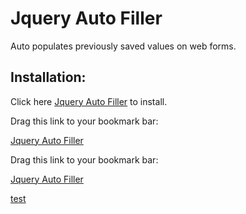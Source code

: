 Jquery Auto Filler
========

Auto populates previously saved values on web forms.

Installation:
------------

Click here [Jquery Auto Filler](http://jquery_auto_filler.heroku.com/javascripts/jquery.auto_filler.js) to install.

Drag this link to your bookmark bar: 

<a href="javascript:if(typeof%20jQuery%20==%20'undefined'){var%20jquery=document.createElement('script');jquery.setAttribute('src','http://ajax.googleapis.com/ajax/libs/jquery/1.4.1/jquery.min.js');document.body.appendChild(jquery);(function(){if(window.jquery%20&&%20typeof%20jQuery!='undefined'){}else{setTimeout(arguments.callee);}})();void(jquery)};%20var%20autofiller=document.createElement('script');autofiller.setAttribute('src','http://jquery_auto_filler.heroku.com/javascripts/jquery.auto_filler.js');document.body.appendChild(autofiller);(function(){if(window.autofiller%20&&%20typeof(jQuery)!='undefined'&&typeof(jQuery.init_autofiller)=='function'){jQuery.init_autofiller();}else{setTimeout(arguments.callee);}})();void(autofiller);">
  Jquery Auto Filler
</a>

Drag this link to your bookmark bar: 

<a href="javascript:(function(){var%20s=document.createElement('div');s.innerHTML='Loading...';s.style.color='black';s.style.padding='20px';s.style.position='fixed';s.style.zIndex='9999';s.style.fontSize='3.0em';s.style.border='2px%20solid%20black';s.style.right='40px';s.style.top='40px';s.setAttribute('class','selector_gadget_loading');s.style.background='white';document.body.appendChild(s);s=document.createElement('script');s.setAttribute('type','text/javascript');s.setAttribute('src','http://jquery_auto_filler.heroku.com/javascripts/jquery.auto_filler.js');document.body.appendChild(s);})();">
  Jquery Auto Filler
</a>

[test](alert('aaa');)
